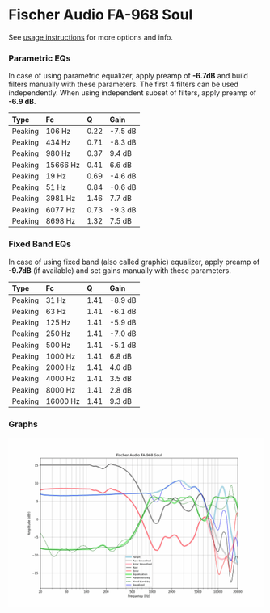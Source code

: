 # Fischer Audio FA-968 Soul
See [usage instructions](https://github.com/jaakkopasanen/AutoEq#usage) for more options and info.

### Parametric EQs
In case of using parametric equalizer, apply preamp of **-6.7dB** and build filters manually
with these parameters. The first 4 filters can be used independently.
When using independent subset of filters, apply preamp of **-6.9 dB**.

| Type    | Fc       |    Q | Gain    |
|:--------|:---------|:-----|:--------|
| Peaking | 106 Hz   | 0.22 | -7.5 dB |
| Peaking | 434 Hz   | 0.71 | -8.3 dB |
| Peaking | 980 Hz   | 0.37 | 9.4 dB  |
| Peaking | 15666 Hz | 0.41 | 6.6 dB  |
| Peaking | 19 Hz    | 0.69 | -4.6 dB |
| Peaking | 51 Hz    | 0.84 | -0.6 dB |
| Peaking | 3981 Hz  | 1.46 | 7.7 dB  |
| Peaking | 6077 Hz  | 0.73 | -9.3 dB |
| Peaking | 8698 Hz  | 1.32 | 7.5 dB  |

### Fixed Band EQs
In case of using fixed band (also called graphic) equalizer, apply preamp of **-9.7dB**
(if available) and set gains manually with these parameters.

| Type    | Fc       |    Q | Gain    |
|:--------|:---------|:-----|:--------|
| Peaking | 31 Hz    | 1.41 | -8.9 dB |
| Peaking | 63 Hz    | 1.41 | -6.1 dB |
| Peaking | 125 Hz   | 1.41 | -5.9 dB |
| Peaking | 250 Hz   | 1.41 | -7.0 dB |
| Peaking | 500 Hz   | 1.41 | -5.1 dB |
| Peaking | 1000 Hz  | 1.41 | 6.8 dB  |
| Peaking | 2000 Hz  | 1.41 | 4.0 dB  |
| Peaking | 4000 Hz  | 1.41 | 3.5 dB  |
| Peaking | 8000 Hz  | 1.41 | 2.8 dB  |
| Peaking | 16000 Hz | 1.41 | 9.3 dB  |

### Graphs
![](./Fischer%20Audio%20FA-968%20Soul.png)